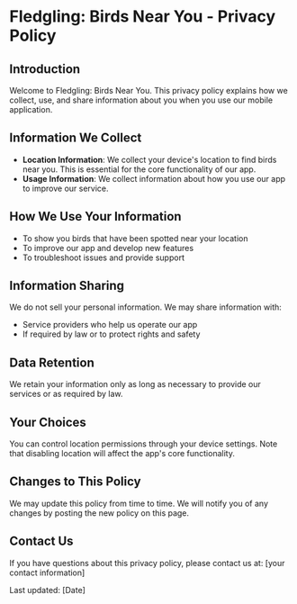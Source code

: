 # Fledgling: Birds Near You - Privacy Policy

## Introduction
Welcome to Fledgling: Birds Near You. This privacy policy explains how we collect, use, and share information about you when you use our mobile application.

## Information We Collect
- **Location Information**: We collect your device's location to find birds near you. This is essential for the core functionality of our app.
- **Usage Information**: We collect information about how you use our app to improve our service.

## How We Use Your Information
- To show you birds that have been spotted near your location
- To improve our app and develop new features
- To troubleshoot issues and provide support

## Information Sharing
We do not sell your personal information. We may share information with:
- Service providers who help us operate our app
- If required by law or to protect rights and safety

## Data Retention
We retain your information only as long as necessary to provide our services or as required by law.

## Your Choices
You can control location permissions through your device settings. Note that disabling location will affect the app's core functionality.

## Changes to This Policy
We may update this policy from time to time. We will notify you of any changes by posting the new policy on this page.

## Contact Us
If you have questions about this privacy policy, please contact us at: [your contact information]

Last updated: [Date]
